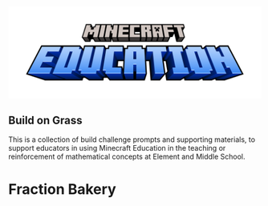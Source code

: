 ![alt text](https://github.com/juedwards/MinecraftEducationPythonExamples/blob/main/education-minecraft-logo.png)

## Build on Grass

This is a collection of build challenge prompts and supporting materials, to support educators in using Minecraft Education in the teaching or reinforcement of mathematical concepts at Element and Middle School.

# Fraction Bakery
